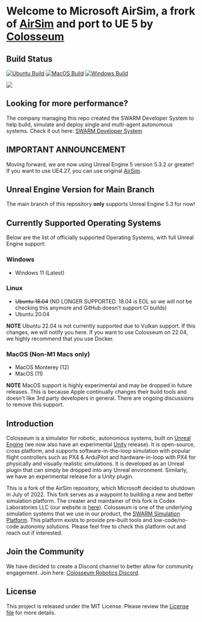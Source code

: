 # Welcome to Microsoft AirSim, a frork of [AirSim](https://github.com/microsoft/AirSim) and port to UE 5 by [Colosseum](https://github.com/CodexLabsLLC/Colosseum)
  
## Build Status
[![Ubuntu Build](https://github.com/OpenSourceVideoGames/AirSim/actions/workflows/test_ubuntu.yml/badge.svg)](https://github.com/OpenSourceVideoGames/AirSim/actions/workflows/test_ubuntu.yml)
[![MacOS Build](https://github.com/OpenSourceVideoGames/AirSim/actions/workflows/test_macos.yml/badge.svg)](https://github.com/OpenSourceVideoGames/AirSim/actions/workflows/test_macos.yml)
[![Windows Build](https://github.com/OpenSourceVideoGames/AirSim/actions/workflows/test_windows.yml/badge.svg)](https://github.com/OpenSourceVideoGames/AirSim/actions/workflows/test_windows.yml)

[![](https://dcbadge.vercel.app/api/server/y9ZJKKKn8J)](https://discord.gg/y9ZJKKKn8J)
  
## Looking for more performance?
The company managing this repo created the SWARM Developer System to help build, simulate and deploy single and
multi-agent autonomous systems. Check it out here: [SWARM Developer System](https://www.swarmsim.io/overview/developer)
  
## IMPORTANT ANNOUNCEMENT
Moving forward, we are now using Unreal Engine 5 version 5.3.2 or greater! If you
want to use UE4.27, you can use original [AirSim](https://github.com/microsoft/AirSim).
  
## Unreal Engine Version for Main Branch
The main branch of this repository **only** supports Unreal Engine 5.3 for now!
  
## Currently Supported Operating Systems
Below are the list of officially supported Operating Systems, with full Unreal Engine support:
### Windows
- Windows 11 (Latest)

### Linux
- ~~Ubuntu 18.04~~ (NO LONGER SUPPORTED. 18.04 is EOL so we will not be checking this anymore and GitHub doesn't support CI builds)
- Ubuntu 20.04
  
**NOTE** Ubuntu 22.04 is not currently supported due to Vulkan support. If this changes, we will notify you here. If you want to use Colosseum on 22.04, we highly recommend that you use Docker.

### MacOS (Non-M1 Macs only)
- MacOS Monterey (12)
- MacOS (11)
  
**NOTE** MacOS support is highly experimental and may be dropped in future releases. This is because Apple continually changes their build tools and doesn't like 3rd party developers in general. There are ongoing discussions to remove this support.
  
## Introduction
  
Colosseum is a simulator for robotic, autonomous systems, built on [Unreal Engine](https://www.unrealengine.com/) (we now also have an experimental [Unity](https://unity3d.com/) release). It is open-source, cross platform, and supports software-in-the-loop simulation with popular flight controllers such as PX4 & ArduPilot and hardware-in-loop with PX4 for physically and visually realistic simulations. It is developed as an Unreal plugin that can simply be dropped into any Unreal environment. Similarly, we have an experimental release for a Unity plugin.
  
This is a fork of the AirSim repository, which Microsoft decided to shutdown in July of 2022. This fork serves as a waypoint to building a new and better simulation platform. The creater and maintainer of this fork is Codex Laboratories LLC (our website is [here](https://www.codex-labs-llc.com)). Colosseum is one of the underlying simulation systems that we use in our product, the [SWARM Simulation Platform](https://www.swarmsim.io). This platform exists to provide pre-built tools and low-code/no-code autonomy solutions. Please feel free to check this platform out and reach out if interested.

## Join the Community
We have decided to create a Discord channel to better allow for community engagement. Join here: [Colosseum Robotics Discord](https://discord.gg/y9ZJKKKn8J).
  

## License

This project is released under the MIT License. Please review the [License file](LICENSE) for more details.


